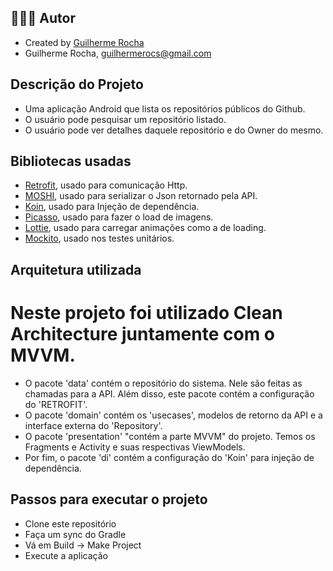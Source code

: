 
 ## 👨🏻‍💻 Autor
- Created by [Guilherme Rocha](https://www.linkedin.com/in/guilherme-rocha-396458a6/)
- Guilherme Rocha, guilhermerocs@gmail.com


## Descrição do Projeto
- Uma aplicação Android que lista os repositórios públicos do Github.
- O usuário pode pesquisar um repositório listado.
- O usuário pode ver detalhes daquele repositório e do Owner do mesmo.


## Bibliotecas usadas
- [Retrofit](https://square.github.io/retrofit/), usado para comunicação Http.
- [MOSHI](https://github.com/square/moshi), usado para serializar o Json retornado pela API.
- [Koin](https://insert-koin.io/), usado para Injeção de dependência. 
- [Picasso](https://github.com/square/picasso), usado para fazer o load de imagens.
- [Lottie](https://github.com/airbnb/lottie-android), usado para carregar animações como a de loading.
- [Mockito](https://site.mockito.org/), usado nos testes unitários.


## Arquitetura utilizada
# Neste projeto foi utilizado Clean Architecture juntamente com o MVVM. 
- O pacote 'data' contém o repositório do sistema. Nele são feitas as chamadas para a API. Além disso, este pacote contém a configuração do 'RETROFIT'.
- O pacote 'domain' contém os 'usecases', modelos de retorno da API e a interface externa do 'Repository'.
- O pacote 'presentation' "contém a parte MVVM" do projeto. Temos os Fragments e Activity e suas respectivas ViewModels.
- Por fim, o pacote 'di' contém a configuração do 'Koin' para injeção de dependência.



## Passos para executar o projeto
- Clone este repositório
- Faça um sync do Gradle
- Vá em Build -> Make Project
- Execute a aplicação
